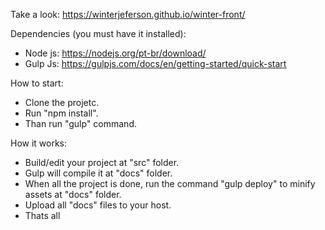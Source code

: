 
Take a look: https://winterjeferson.github.io/winter-front/

Dependencies (you must have it installed):

* Node js: https://nodejs.org/pt-br/download/
* Gulp Js: https://gulpjs.com/docs/en/getting-started/quick-start

How to start:

* Clone the projetc.
* Run "npm install".
* Than run "gulp" command.

How it works:

* Build/edit your project at "src" folder.
* Gulp will compile it at "docs" folder.
* When all the project is done, run the command "gulp deploy" to minify assets at "docs" folder.
* Upload all "docs" files to your host.
* Thats all

